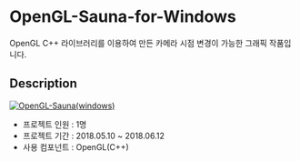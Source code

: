 # OpenGL-Sauna-for-Windows

OpenGL C++ 라이브러리를 이용하여 만든 카메라 시점 변경이 가능한 그래픽 작품입니다.

## Description

[![OpenGL-Sauna(windows)](https://img.youtube.com/vi/7-TNhvHz_ak/0.jpg)](https://youtu.be/7-TNhvHz_ak "OpenGL-Sauna(windows)")

* 프로젝트 인원 : 1명
* 프로젝트 기간 : 2018.05.10 ~ 2018.06.12
* 사용 컴포넌트 : OpenGL(C++)

